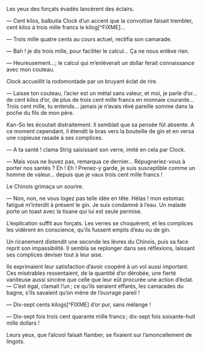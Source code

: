 Les yeux des forçats évadés lancèrent des éclairs.

— Cent kilos, balbutia Clock d’un accent que la convoitise faisait trembler, cent kilos à trois mille francs le kilog[^FIXME]...

— Trois mille quatre cents au cours actuel, rectifia son camarade.

— Bah ! je dis trois mille, pour faciliter le calcul... Ça ne nous enlève rien.

— Heureusement...; le calcul qui m’enlèverait un dollar ferait connaissance avec mon couteau.

Clock accueillit la rodomontade par un bruyant éclat de rire.

— Laisse ton couteau, l’acier est un métal sans valeur, et moi, je parle d’or... de cent kilos d’or, de plus de trois cent mille francs en monnaie courante... Trois cent mille, tu entends... jamais je n’avais rêvé pareille somme dans la poche du fils de mon père.

Kan-So les écoutait distraitement. Il semblait que sa pensée fût absente. A ce moment cependant, il étendit le bras vers la bouteille de gin et en versa une copieuse rasade à ses complices.

— A ta santé ! clama Strig saisissant son verre, imité en cela par Clock.

— Mais vous ne buvez pas, remarqua ce dernier... Répugneriez-vous à porter nos santés ? Eh ! Eh ! Prenez-y garde, je suis susceptible comme un homme de valeur... depuis que je vaux trois cent mille francs !

Le Chinois grimaça un sourire.

— Non, non, ne vous logez pas telle idée en tête. Hélas ! mon estomac fatigué m’interdit à présent le gin. Je suis condamné à l’eau. Un malade porte un toast avec la tisane qui lui est seule permise.

L’explication suffit aux forçats. Les verres se choquèrent, et les complices les vidèrent en conscience, qu’ils fussent emplis d’eau ou de gin.

Un ricanement distendit une seconde les lèvres du Chinois, puis sa face reprit son impassibilité. Il sembla se replonger dans ses réflexions, laissant ses complices deviser tout à leur aise.

Ils exprimaient leur satisfaction d’avoir coopéré à un vol aussi important. Ces misérables ressentaient, de la quantité d’or dérobée, une fierté vaniteuse aussi sincère que celle que leur eût procurée une action d’éclat.
— C’est égal, clamait l’un ; ce qu’ils seraient effarés, les camarades du bagne, s’ils savaient qu’on mène de l’ouvrage pareil !

— Dix-sept cents kilogs[^FIXME] d’or pur, sans mélange !

— Dix-sept fois trois cent quarante mille francs ; dix-sept fois soixante-huit mille dollars !

Leurs yeux, que l’alcool faisait flamber, se fixaient sur l’amoncellement de lingots.
